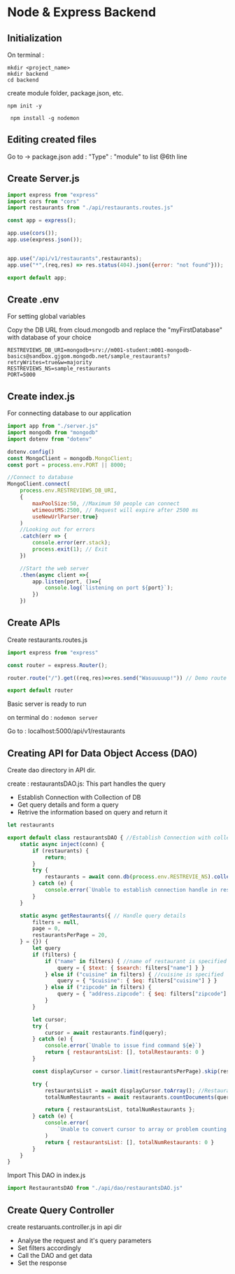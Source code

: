 # Node & Express Backend
## Initialization
On terminal :
```
mkdir <project_name>
mkdir backend
cd backend
```
create module folder, package.json, etc.

` npm init -y `

` npm install -g nodemon`

## Editing created files
Go to -> package.json
add : "Type" : "module" to list @6th line

## Create Server.js

```js
import express from "express"
import cors from "cors"
import restaurants from "./api/restaurants.routes.js"

const app = express();

app.use(cors()); 
app.use(express.json());


app.use("/api/v1/restaurants",restaurants);
app.use("*",(req,res) => res.status(404).json({error: "not found"}));

export default app;
```
## Create .env
For setting global variables

Copy the DB URL from cloud.mongodb and replace the "myFirstDatabase" with database of your choice

```
RESTREVIEWS_DB_URI=mongodb+srv://m001-student:m001-mongodb-basics@sandbox.gjgom.mongodb.net/sample_restaurants?retryWrites=true&w=majority
RESTREVIEWS_NS=sample_restaurants
PORT=5000
```
## Create index.js
For connecting database to our application
```js
import app from "./server.js"
import mongodb from "mongodb"
import dotenv from "dotenv"

dotenv.config()
const MongoClient = mongodb.MongoClient;
const port = process.env.PORT || 8000;

//Connect to database
MongoClient.connect(
    process.env.RESTREVIEWS_DB_URI,
    {
        maxPoolSize:50, //Maximum 50 people can connect 
        wtimeoutMS:2500, // Request will expire after 2500 ms
        useNewUrlParser:true}
    )
    //Looking out for errors
    .catch(err => {
        console.error(err.stack);
        process.exit(1); // Exit
    })

    //Start the web server
    .then(async client =>{
        app.listen(port, ()=>{
            console.log(`listening on port ${port}`);
        })
    })

```
## Create APIs
Create restaurants.routes.js
```js
import express from "express"

const router = express.Router();

router.route("/").get((req,res)=>res.send("Wasuuuuup!")) // Demo route for "/"

export default router
```
Basic server is ready to run

on terminal do : 
`nodemon server`

Go to : localhost:5000/api/v1/restaurants

## Creating API for Data Object Access (DAO)
Create dao directory in API dir.

create : restaurantsDAO.js:
This part handles the query

* Establish Connection with Collection of DB
* Get query details and form a query
* Retrive the information based on query and return it

```js
let restaurants

export default class restaurantsDAO { //Establish Connection with collection
    static async inject(conn) {
        if (restaurants) {
            return;
        }
        try {
            restaurants = await conn.db(process.env.RESTREVIE_NS).collection("restaurant");
        } catch (e) {
            console.error(`Unable to establish connection handle in restaurantsDAO:${e}`);
        }
    }

    static async getRestaurants({ // Handle query details
        filters = null,
        page = 0,
        restaurantsPerPage = 20,
    } = {}) {
        let query
        if (filters) {
            if ("name" in filters) { //name of restaurant is specified
                query = { $text: { $search: filters["name"] } }
            } else if ("cuisine" in filters) { //cuisine is specified
                query = { "$cuisine": { $eq: filters["cuisine"] } }
            } else if ("zipcode" in filters) {
                query = { "address.zipcode": { $eq: filters["zipcode"] } }
            }
        }

        let cursor;
        try {
            cursor = await restaurants.find(query);
        } catch (e) {
            console.error(`Unable to issue find command ${e}`)
            return { restaurantsList: [], totalRestaurants: 0 }
        }

        const displayCursor = cursor.limit(restaurantsPerPage).skip(restaurantsPerPage * page)

        try {
            restaurantsList = await displayCursor.toArray(); //Restaurants List
            totalNumRestaurants = await restaurants.countDocuments(query); // Total Restaurants

            return { restaurantsList, totalNumRestaurants };
        } catch (e) {
            console.error(
                `Unable to convert cursor to array or problem counting documents : ${e}`
            )
            return { restaurantsList: [], totalNumRestaurants: 0 }
        }
    }
}
```
Import This DAO in index.js
```js
import RestaurantsDAO from "./api/dao/restaurantsDAO.js"
```
## Create Query Controller
create restaruants.controller.js in api dir

* Analyse the request and it's query parameters
* Set filters accordingly
* Call the DAO and get data
* Set the response  



